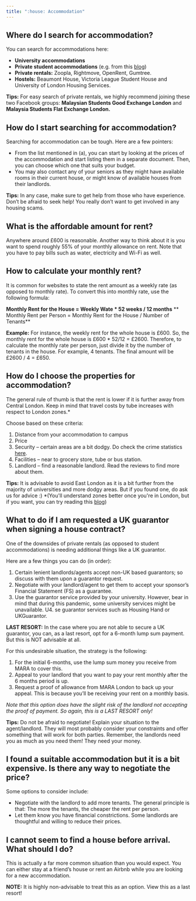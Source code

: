 ```yaml
---
title: ":house: Accommodation"
---
```


## Where do I search for accommodation?
You can search for accommodations here: 
- **University accommodations**
- **Private student accommodations** (e.g. from this [blog](https://www.unilodgers.com/uk/london/student-accommodation)) 
- **Private rentals:** Zoopla, Rightmove, OpenRent, Gumtree. 
- **Hostels:** Beaumont House, Victoria League Student House and University of London Housing Services.

**Tips:** For easy search of private rentals, we highly recommend joining these two Facebook groups: **Malaysian Students Good Exchange London** and **Malaysia Students Flat Exchange London.**

## How do I start searching for accommodation?
Searching for accommodation can be tough. Here are a few pointers:
- From the list mentioned in (a), you can start by looking at the prices of the accommodation and start listing them in a separate document. Then, you can choose which one that suits your budget.
- You may also contact any of your seniors as they might have available rooms in their current house, or might know of available houses from their landlords.

**Tips:** In any case, make sure to get help from those who have experience. Don’t be afraid to seek help! You really don’t want to get involved in any housing scams.

## What is the affordable amount for rent?
Anywhere around £600 is reasonable. Another way to think about it is you want to spend roughly 55% of your monthly allowance on rent. Note that you have to pay bills such as water, electricity and Wi-Fi as well.

## How to calculate your monthly rent?
It is common for websites to state the rent amount as a weekly rate (as opposed to monthly rate). To convert this into monthly rate, use the following formula:

**Monthly Rent for the House = Weekly Wate * 52 weeks / 12 months**
** Monthly Rent per Person = Monthly Rent for the House / Number of Tenants**

**Example:** For instance, the weekly rent for the whole house is £600. So, the monthly rent for the whole house is £600 * 52/12 = £2600. Therefore, to calculate the monthly rate per person, just divide it by the number of tenants in the house. For example, 4 tenants.   The final amount will be £2600 / 4 = £650.

## How do I choose the properties for accommodation?
The general rule of thumb is that the rent is lower if it is further away from Central London. Keep in mind that travel costs by tube increases with respect to London zones.*

Choose based on these criteria:
1. Distance from your accommodation to campus 
2. Price
3. Security – certain areas are a bit dodgy. Do check the crime statistics [here](https://www.met.police.uk/).
4. Facilities – near to grocery store, tube or bus station.
5. Landlord – find a reasonable landlord. Read the reviews to find more about them.

**Tips:** It is advisable to avoid East London as it is a bit further from the majority of universities and more dodgy areas. But if you found one, do ask us for advice :)
*(You'll understand zones better once you're in London, but if you want, you can try reading this [blog](https://evanevanstours.com/blog/a-visitors-guide-to-london-public-transport/))

## What to do if I am requested a UK guarantor when signing a house contract?
One of the downsides of private rentals (as opposed to student accommodations) is needing additional things like a UK guarantor.

Here are a few things you can do (in order):
1. Certain lenient landlords/agents accept non-UK based guarantors; so discuss with them upon a guarantor request.
2. Negotiate with your landlord/agent to get them to accept your sponsor’s Financial Statement (FS) as a guarantee.
3. Use the guarantor service provided by your university. However, bear in mind that during this pandemic, some university services might be unavailable. 
U4. se guarantor services such as Housing Hand or UKGuarantor.

**LAST RESORT:** In the case where you are not able to secure a UK guarantor, you can, as a last resort, opt for a 6-month lump sum payment. But this is NOT advisable at all.

For this undesirable situation, the strategy is the following:
1. For the initial 6-months, use the lump sum money you receive from MARA to cover this. 
2. Appeal to your landlord that you want to pay your rent monthly after the 6 months period is up.
3. Request a proof of allowance from MARA London to back up your appeal. This is because you’ll be receiving your rent on a monthly basis. 

*Note that this option does have the slight risk of the landlord not accepting the proof of payment. So again, this is a LAST RESORT only!*

**Tips:** Do not be afraid to negotiate! Explain your situation to the agent/landlord. They will most probably consider your constraints and offer something that will work for both parties. Remember, the landlords need you as much as you need them! They need your money.

## I found a suitable accommodation but it is a bit expensive. Is there any way to negotiate the price?
Some options to consider include:
- Negotiate with the landlord to add more tenants. The general principle is that: The more the tenants, the cheaper the rent per person.
- Let them know you have financial constrictions. Some landlords are thoughtful and willing to reduce their prices.

## I cannot seem to find a house before arrival. What should I do?
This is actually a far more common situation than you would expect. You can either stay at a friend’s house or rent an Airbnb while you are looking for a new accommodation.

**NOTE:** It is highly non-advisable to treat this as an option. View this as a last resort!
